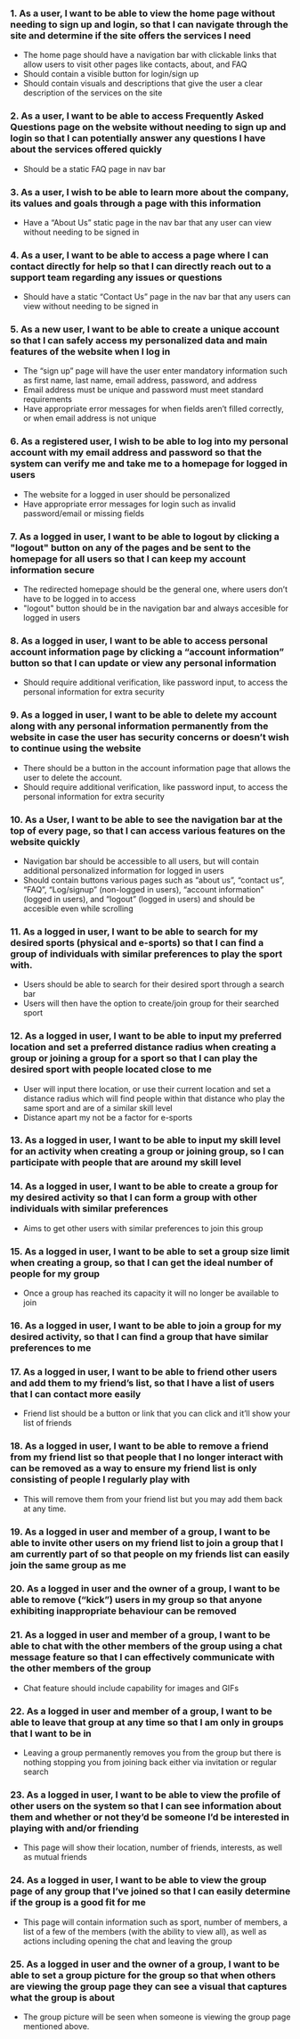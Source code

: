 ### 1. As a user, I want to be able to view the home page without needing to sign up and login, so that I can navigate through the site and determine if the site offers the services I need 
* The home page should have a navigation bar with clickable links that allow users to visit other pages like contacts, about, and FAQ
* Should contain a visible button for login/sign up
* Should contain visuals and descriptions that give the user a clear description of the services on the site 

### 2. As a user, I want to be able to access Frequently Asked Questions page on the website without needing to sign up and login so that I can potentially answer any questions I have about the services offered quickly
* Should be a static FAQ page in nav bar 

### 3. As a user, I wish to be able to learn more about the company, its values and goals through a page with this information
* Have a “About Us” static page in the nav bar that any user can view without needing to be signed in

### 4. As a user, I want to be able to access a page where I can contact directly for help so that I can directly reach out to a support team regarding any issues or questions
* Should have a static “Contact Us” page in the nav bar that any users can view without needing to be signed in

### 5. As a new user, I want to be able to create a unique account so that I can safely access my personalized data and main features of the website when I log in
* The “sign up” page will have the user enter mandatory information such as first name, last name, email address, password, and address
* Email address must be unique and password must meet standard requirements
* Have appropriate error messages for when fields aren’t filled correctly, or when email address is not unique

### 6. As a registered user, I wish to be able to log into my personal account with my email address and password so that the system can verify me and take me to a homepage for logged in users
* The website for a logged in user should be personalized
* Have appropriate error messages for login such as invalid password/email or missing fields

### 7. As a logged in user, I want to be able to logout by clicking a "logout" button on any of the pages and be sent to the homepage for all users so that I can keep my account information secure
* The redirected homepage should be the general one, where users don’t have to be logged in to access
* "logout" button should be in the navigation bar and always accesible for logged in users

### 8. As a logged in user, I want to be able to access personal account information page by clicking a “account information” button so that I can update or view any personal information
* Should require additional verification, like password input, to access the personal information for extra security

### 9. As a logged in user, I want to be able to delete my account along with any personal information permanently from the website in case the user has security concerns or doesn’t wish to continue using the website
* There should be a button in the account information page that allows the user to delete the account. 
* Should require additional verification, like password input, to access the personal information for extra security

### 10. As a User, I want to be able to see the navigation bar at the top of every page, so that I can access various features on the website quickly
* Navigation bar should be accessible to all users, but will contain additional personalized information for logged in users
* Should contain buttons various pages such as “about us”, “contact us”, “FAQ”, “Log/signup” (non-logged in users), “account information” (logged in users), and “logout” (logged in users) and should be accesible even while scrolling

### 11. As a logged in user, I want to be able to search for my desired sports (physical and e-sports) so that I can find a group of individuals with similar preferences to play the sport with.
* Users should be able to search for their desired sport through a search bar
* Users will then have the option to create/join group for their searched sport

### 12. As a logged  in user, I want to be able to input my preferred location and set a preferred distance radius when creating a group or joining a group for a sport so that I can play the desired sport with people located close to me
* User will input there location, or use their current location and set a distance radius which will find people within that distance who play the same sport and are of a similar skill level
* Distance apart my not be a factor for e-sports

### 13. As a logged in user, I want to be able to input my skill level for an activity when creating a group or joining group, so I can participate with people that are around my skill level

### 14. As a logged in user, I want to be able to create a group for my desired activity so that I can form a group with other individuals with similar preferences
* Aims to get other users with similar preferences to join this group

### 15. As a logged in user, I want to be able to set a group size limit when creating a group, so that I can get the ideal number of people for my group
* Once a group has reached its capacity it will no longer be available to join

### 16. As a logged in user, I want to be able to join a group for my desired activity, so that I can find a group that have similar preferences to me

### 17. As a logged in user, I want to be able to friend other users and add them to my friend’s list, so that I have a list of users that I can contact more easily 
* Friend list should be a button or link that you can click and it’ll show your list of friends

### 18. As a logged in user, I want to be able to remove a friend from my friend list so that people that I no longer interact with can be removed as a way to ensure my friend list is only consisting of people I regularly play with
* This will remove them from your friend list but you may add them back at any time. 

### 19. As a logged in user and member of a group, I want to be able to invite other users on my friend list to join a group that I am currently part of so that people on my friends list can easily join the same group as me

### 20. As a logged in user and the owner of a group, I want to be able to remove (“kick”) users in my group so that anyone exhibiting inappropriate behaviour can be removed

### 21.  As a logged in user and member of a group, I want to be able to chat with the other members of the group using a chat message feature so that I can effectively communicate with the other members of the group
* Chat feature should include capability for images and GIFs

### 22. As a logged in user and member of a group, I want to be able to leave that group at any time so that I am only in groups that I want to be in
* Leaving a group permanently removes you from the group but there is nothing stopping you from joining back either via invitation or regular search

### 23. As a logged in user, I want to be able to view the profile of other users on the system so that I can see information about them and whether or not they’d be someone I’d be interested in playing with and/or friending
* This page will show their location, number of friends, interests, as well as mutual friends

### 24. As a logged in user, I want to be able to view the group page of any group that I’ve joined so that I can easily determine if the group is a good fit for me
* This page will contain information such as sport, number of members, a list of a few of the members (with the ability to view all), as well as actions including opening the chat and leaving the group

### 25. As a logged in user and the owner of a group, I want to be able to set a group picture for the group so that when others are viewing the group page they can see a visual that captures what the group is about
* The group picture will be seen when someone is viewing the group page mentioned above. 
